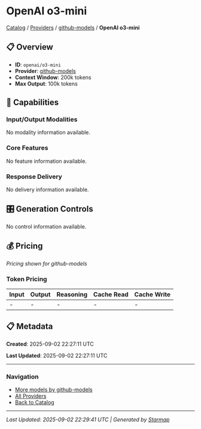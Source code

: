 # OpenAI o3-mini
  
[Catalog](../../../../..) / [Providers](../../../..) / [github-models](../../..) / **OpenAI o3-mini**


## 📋 Overview
  
- **ID**: `openai/o3-mini`
- **Provider**: [github-models](../)
- **Context Window**: 200k tokens
- **Max Output**: 100k tokens
  
## 🎯 Capabilities
  
### Input/Output Modalities
  
No modality information available.
  
### Core Features
  
No feature information available.
  
### Response Delivery
  
No delivery information available.
  
## 🎛️ Generation Controls
  
No control information available.
  
## 💰 Pricing
  
*Pricing shown for github-models*
  
  
### Token Pricing
  
| Input | Output | Reasoning | Cache Read | Cache Write |
|---------|---------|---------|---------|---------|
| - | - | - | - | - |

  
## 📋 Metadata
  
**Created**: 2025-09-02 22:27:11 UTC
  
**Last Updated**: 2025-09-02 22:27:11 UTC
  
  
---
  
  
### Navigation

- [More models by github-models](../)
- [All Providers](../../../../../providers)
- [Back to Catalog](../../../../..)


---
_Last Updated: 2025-09-02 22:29:41 UTC | Generated by [Starmap](https://github.com/agentstation/starmap)_
